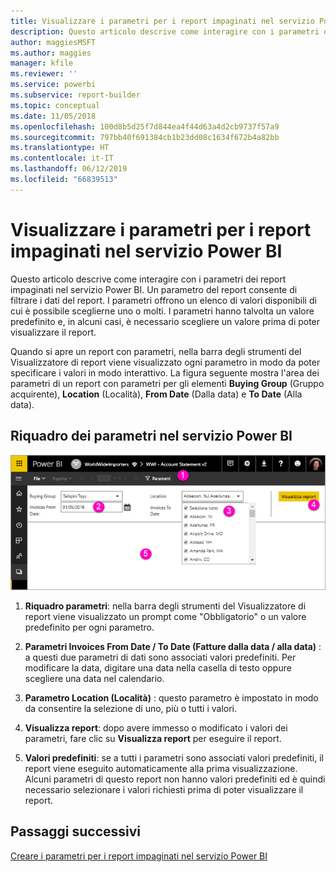 ```yaml
---
title: Visualizzare i parametri per i report impaginati nel servizio Power BI
description: Questo articolo descrive come interagire con i parametri dei report impaginati nel servizio Power BI.
author: maggiesMSFT
ms.author: maggies
manager: kfile
ms.reviewer: ''
ms.service: powerbi
ms.subservice: report-builder
ms.topic: conceptual
ms.date: 11/05/2018
ms.openlocfilehash: 100d8b5d25f7d844ea4f44d63a4d2cb9737f57a9
ms.sourcegitcommit: 797bb40f691384cb1b23dd08c1634f672b4a82bb
ms.translationtype: HT
ms.contentlocale: it-IT
ms.lasthandoff: 06/12/2019
ms.locfileid: "66839513"
---
```

# <a name="view-parameters-for-paginated-reports-in-the-power-bi-service"></a>Visualizzare i parametri per i report impaginati nel servizio Power BI

Questo articolo descrive come interagire con i parametri dei report impaginati nel servizio Power BI.  Un parametro del report consente di filtrare i dati del report. I parametri offrono un elenco di valori disponibili di cui è possibile sceglierne uno o molti. I parametri hanno talvolta un valore predefinito e, in alcuni casi, è necessario scegliere un valore prima di poter visualizzare il report.  

Quando si apre un report con parametri, nella barra degli strumenti del Visualizzatore di report viene visualizzato ogni parametro in modo da poter specificare i valori in modo interattivo. La figura seguente mostra l'area dei parametri di un report con parametri per gli elementi **Buying Group** (Gruppo acquirente), **Location** (Località), **From Date** (Dalla data) e **To Date** (Alla data).  

## <a name="parameters-pane-in-the-power-bi-service"></a>Riquadro dei parametri nel servizio Power BI

![Visualizzare un report impaginato con parametri](media/paginated-reports-view-parameters/power-bi-paginated-view-parameters.png)
  
1.  **Riquadro parametri**: nella barra degli strumenti del Visualizzatore di report viene visualizzato un prompt come "Obbligatorio" o un valore predefinito per ogni parametro.    
  
2.  **Parametri Invoices From Date / To Date (Fatture dalla data / alla data)** : a questi due parametri di dati sono associati valori predefiniti. Per modificare la data, digitare una data nella casella di testo oppure scegliere una data nel calendario.  
  
3.  **Parametro Location (Località)** : questo parametro è impostato in modo da consentire la selezione di uno, più o tutti i valori. 
  
4.  **Visualizza report**: dopo avere immesso o modificato i valori dei parametri, fare clic su **Visualizza report** per eseguire il report. 

5. **Valori predefiniti**: se a tutti i parametri sono associati valori predefiniti, il report viene eseguito automaticamente alla prima visualizzazione. Alcuni parametri di questo report non hanno valori predefiniti ed è quindi necessario selezionare i valori richiesti prima di poter visualizzare il report.  

## <a name="next-steps"></a>Passaggi successivi

[Creare i parametri per i report impaginati nel servizio Power BI](paginated-reports-parameters.md)
